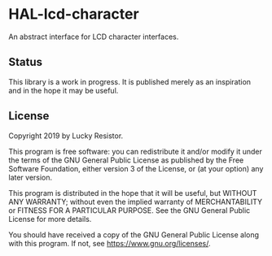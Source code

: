 HAL-lcd-character
=================

An abstract interface for LCD character interfaces.

Status
------
This library is a work in progress. It is published merely as an inspiration and in the hope it may be useful. 

License
-------
Copyright 2019 by Lucky Resistor.

This program is free software: you can redistribute it and/or modify
it under the terms of the GNU General Public License as published by
the Free Software Foundation, either version 3 of the License, or
(at your option) any later version.

This program is distributed in the hope that it will be useful,
but WITHOUT ANY WARRANTY; without even the implied warranty of
MERCHANTABILITY or FITNESS FOR A PARTICULAR PURPOSE.  See the
GNU General Public License for more details.

You should have received a copy of the GNU General Public License
along with this program.  If not, see <https://www.gnu.org/licenses/>.

